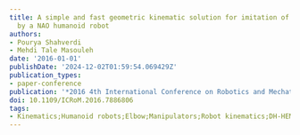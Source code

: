 ```yaml
---
title: A simple and fast geometric kinematic solution for imitation of human arms
  by a NAO humanoid robot
authors:
- Pourya Shahverdi
- Mehdi Tale Masouleh
date: '2016-01-01'
publishDate: '2024-12-02T01:59:54.069429Z'
publication_types:
- paper-conference
publication: '*2016 4th International Conference on Robotics and Mechatronics (ICROM)*'
doi: 10.1109/ICRoM.2016.7886806
tags:
- Kinematics;Humanoid robots;Elbow;Manipulators;Robot kinematics;DH-HEMTs
---
```

